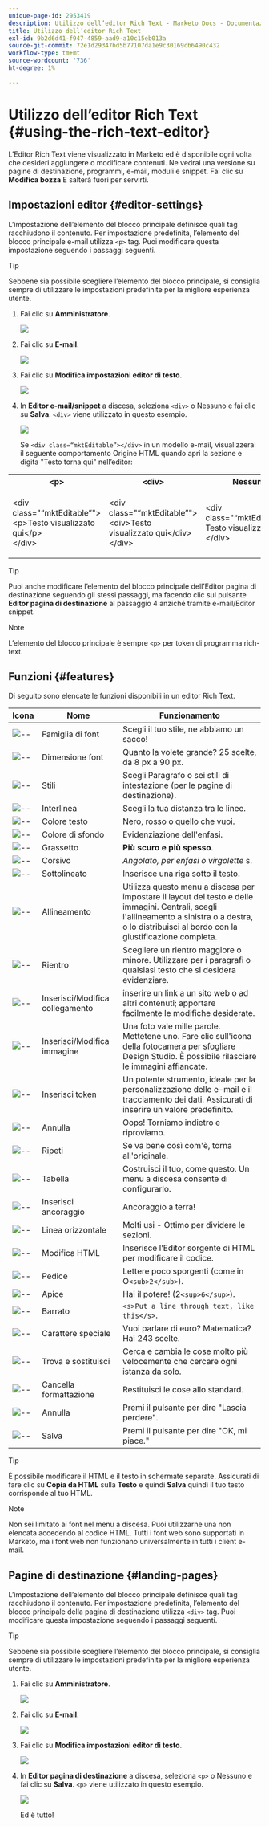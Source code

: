 ```yaml
---
unique-page-id: 2953419
description: Utilizzo dell’editor Rich Text - Marketo Docs - Documentazione del prodotto
title: Utilizzo dell’editor Rich Text
exl-id: 9b2d6d41-f947-4859-aad9-a10c15eb013a
source-git-commit: 72e1d29347bd5b77107da1e9c30169cb6490c432
workflow-type: tm+mt
source-wordcount: '736'
ht-degree: 1%

---
```


# Utilizzo dell’editor Rich Text {#using-the-rich-text-editor}

L’Editor Rich Text viene visualizzato in Marketo ed è disponibile ogni volta che desideri aggiungere o modificare contenuti. Ne vedrai una versione su pagine di destinazione, programmi, e-mail, moduli e snippet. Fai clic su **Modifica bozza** E salterà fuori per servirti.

## Impostazioni editor {#editor-settings}

L’impostazione dell’elemento del blocco principale definisce quali tag racchiudono il contenuto. Per impostazione predefinita, l’elemento del blocco principale e-mail utilizza `<p>` tag. Puoi modificare questa impostazione seguendo i passaggi seguenti.

>[!TIP]
>
>Sebbene sia possibile scegliere l’elemento del blocco principale, si consiglia sempre di utilizzare le impostazioni predefinite per la migliore esperienza utente.

1. Fai clic su **Amministratore**.

   ![](assets/one.png)

1. Fai clic su **E-mail**.

   ![](assets/two.png)

1. Fai clic su **Modifica impostazioni editor di testo**.

   ![](assets/three.png)

1. In **Editor e-mail/snippet** a discesa, seleziona `<div>` o Nessuno e fai clic su **Salva**. `<div>` viene utilizzato in questo esempio.

   ![](assets/four.png)

   Se `<div class=“mktEditable”></div>` in un modello e-mail, visualizzerai il seguente comportamento Origine HTML quando apri la sezione e digita &quot;Testo torna qui&quot; nell’editor:

<table> 
 <tbody> 
  <tr> 
   <th>&lt;p&gt;</th> 
   <th>&lt;div&gt;</th> 
   <th>Nessuna</th> 
  </tr> 
  <tr> 
   <td><p>&lt;div class="“mktEditable”"&gt;<br>&lt;p&gt;Testo visualizzato qui&lt;/p&gt;<br>&lt;/div&gt;</p></td> 
   <td><p>&lt;div class="“mktEditable”"&gt;<br>&lt;div&gt;Testo visualizzato qui&lt;/div&gt;<br>&lt;/div&gt;</p></td> 
   <td><p>&lt;div class="“mktEditable”"&gt;<br>Testo visualizzato qui<br>&lt;/div&gt;</p></td> 
  </tr> 
 </tbody> 
</table>

>[!TIP]
>
>Puoi anche modificare l’elemento del blocco principale dell’Editor pagina di destinazione seguendo gli stessi passaggi, ma facendo clic sul pulsante **Editor pagina di destinazione** al passaggio 4 anziché tramite e-mail/Editor snippet.

>[!NOTE]
>
>L’elemento del blocco principale è sempre `<p>` per token di programma rich-text.

## Funzioni {#features}

Di seguito sono elencate le funzioni disponibili in un editor Rich Text.

| Icona | Nome | Funzionamento |
|---|---|---|
| ![--](assets/image2015-7-9-10-3a23-3a24.png) | Famiglia di font | Scegli il tuo stile, ne abbiamo un sacco! |
| ![--](assets/image2015-7-9-10-3a22-3a11.png) | Dimensione font | Quanto la volete grande? 25 scelte, da 8 px a 90 px. |
| ![--](assets/image2015-7-9-10-3a59-3a4.png) | Stili | Scegli Paragrafo o sei stili di intestazione (per le pagine di destinazione). |
| ![--](assets/image2015-7-9-10-3a20-3a1.png) | Interlinea | Scegli la tua distanza tra le linee. |
| ![--](assets/image2015-7-9-10-3a25-3a52.png) | Colore testo | Nero, rosso o quello che vuoi. |
| ![--](assets/image2015-7-9-10-3a24-3a38.png) | Colore di sfondo | Evidenziazione dell&#39;enfasi. |
| ![--](assets/image2015-7-9-10-3a28-3a4.png) | Grassetto | **Più scuro e più spesso**. |
| ![--](assets/image2015-7-9-10-3a29-3a1.png) | Corsivo | *Angolato, per enfasi o virgolette* s. |
| ![--](assets/image2015-7-9-10-3a30-3a56.png) | Sottolineato | Inserisce una riga sotto il testo. |
| ![--](assets/image2015-7-9-10-3a31-3a57.png) | Allineamento | Utilizza questo menu a discesa per impostare il layout del testo e delle immagini. Centrali, scegli l&#39;allineamento a sinistra o a destra, o lo distribuisci al bordo con la giustificazione completa. |  | ![--](assets/image2015-7-9-10-3a32-3a47.png) | Elenco | Scegli punti elenco o numeri dal menu a discesa. I punti elenco sono buoni con elenchi e numeri con passaggi. |
| ![--](assets/image2015-7-9-10-3a38-3a0.png) | Rientro | Scegliere un rientro maggiore o minore. Utilizzare per i paragrafi o qualsiasi testo che si desidera evidenziare. |
| ![--](assets/image2015-7-9-10-3a38-3a58.png) | Inserisci/Modifica collegamento | inserire un link a un sito web o ad altri contenuti; apportare facilmente le modifiche desiderate. |
| ![--](assets/image2015-7-9-10-3a39-3a42.png) | Inserisci/Modifica immagine | Una foto vale mille parole. Mettetene uno. Fare clic sull&#39;icona della fotocamera per sfogliare Design Studio. È possibile rilasciare le immagini affiancate. |
| ![--](assets/image2015-7-9-10-3a40-3a36.png) | Inserisci token | Un potente strumento, ideale per la personalizzazione delle e-mail e il tracciamento dei dati. Assicurati di inserire un valore predefinito. |
| ![--](assets/image2015-7-9-10-3a41-3a21.png) | Annulla | Oops! Torniamo indietro e riproviamo. |
| ![--](assets/image2015-7-9-10-3a42-3a13.png) | Ripeti | Se va bene così com&#39;è, torna all&#39;originale. |
| ![--](assets/image2015-7-9-10-3a43-3a29.png) | Tabella | Costruisci il tuo, come questo. Un menu a discesa consente di configurarlo. |
| ![--](assets/image2015-7-9-10-3a45-3a1.png) | Inserisci ancoraggio | Ancoraggio a terra! |
| ![--](assets/image2015-7-9-10-3a45-3a48.png) | Linea orizzontale | Molti usi - Ottimo per dividere le sezioni. |
| ![--](assets/image2015-10-6-12-3a12-3a17.png) | Modifica HTML | Inserisce l’Editor sorgente di HTML per modificare il codice. |
| ![--](assets/image2015-7-9-10-3a47-3a36.png) | Pedice | Lettere poco sporgenti (come in O`<sub>2</sub>`). |
| ![--](assets/image2015-7-9-10-3a48-3a35.png) | Apice | Hai il potere! (2`<sup>6</sup>`). |
| ![--](assets/image2015-7-9-10-3a49-3a31.png) | Barrato | `<s>Put a line through text, like this</s>`. |
| ![--](assets/image2015-7-9-10-3a50-3a11.png) | Carattere speciale | Vuoi parlare di euro? Matematica? Hai 243 scelte. |
| ![--](assets/image2015-7-9-10-3a52-3a26.png) | Trova e sostituisci | Cerca e cambia le cose molto più velocemente che cercare ogni istanza da solo. |
| ![--](assets/image2015-7-9-10-3a53-3a37.png) | Cancella formattazione | Restituisci le cose allo standard. |
| ![--](assets/image2015-7-9-10-3a55-3a2.png) | Annulla | Premi il pulsante per dire &quot;Lascia perdere&quot;. |
| ![--](assets/image2015-7-9-10-3a56-3a2.png) | Salva | Premi il pulsante per dire &quot;OK, mi piace.&quot; |

>[!TIP]
>
>È possibile modificare il HTML e il testo in schermate separate. Assicurati di fare clic su **Copia da HTML** sulla **Testo** e quindi **Salva** quindi il tuo testo corrisponde al tuo HTML.

>[!NOTE]
>
>Non sei limitato ai font nel menu a discesa. Puoi utilizzarne una non elencata accedendo al codice HTML. Tutti i font web sono supportati in Marketo, ma i font web non funzionano universalmente in tutti i client e-mail.

## Pagine di destinazione {#landing-pages}

L’impostazione dell’elemento del blocco principale definisce quali tag racchiudono il contenuto. Per impostazione predefinita, l’elemento del blocco principale della pagina di destinazione utilizza `<div>` tag. Puoi modificare questa impostazione seguendo i passaggi seguenti.

>[!TIP]
>
>Sebbene sia possibile scegliere l’elemento del blocco principale, si consiglia sempre di utilizzare le impostazioni predefinite per la migliore esperienza utente.

1. Fai clic su **Amministratore**.

   ![](assets/one.png)

1. Fai clic su **E-mail**.

   ![](assets/two.png)

1. Fai clic su **Modifica impostazioni editor di testo**.

   ![](assets/three.png)

1. In **Editor pagina di destinazione** a discesa, seleziona `<p>` o Nessuno e fai clic su **Salva**. `<p>` viene utilizzato in questo esempio.

   ![](assets/five.png)

   Ed è tutto!
